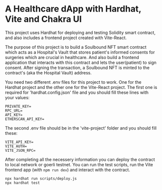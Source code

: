 # A Healthcare dApp with Hardhat, Vite and Chakra UI

This project uses Hardhat for deploying and testing Solidity smart contract, and also includes a frontend project created with Vite-React.

The purpose of this project is to build a Soulbound NFT smart contract which acts as a Hospital's Vault that stores patient's informed consents for surgeries which are crucial in healthcare. And also build a frontend application that interacts with this contract and lets the user(patient) to sign consent. After signing the transaction, a Soulbound NFT is minted to the contract's (aka the Hospital Vault) address.

You need two different .env files for this project to work. One for the Hardhat project and the other one for the Vite-React project. The first one is required for 'hardhat.config.json' file and you should fill these lines with your values:
```
PRIVATE_KEY=
RPC_URL=
API_KEY=
ETHERSCAN_API_KEY=
```

The second .env file should be in the 'vite-project' folder and you should fill these:
```
VITE_API_KEY=
VITE_AUTH=
VITE_JSON_RPC=
``` 


After completing all the necessery information you can deploy the contract to local network or goerli testnet. You can run the test scripts, run the Vite frontend app (with ```npm run dev```) and interact with the contract.

```shell
npx hardhat run scripts/deploy.js
npx hardhat test
```


